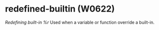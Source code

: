 # redefined-builtin (W0622)
*Redefining built-in %r* Used when a variable or function override a
built-in.
